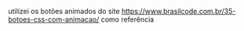 utilizei os botões animados do site https://www.brasilcode.com.br/35-botoes-css-com-animacao/ como referência
